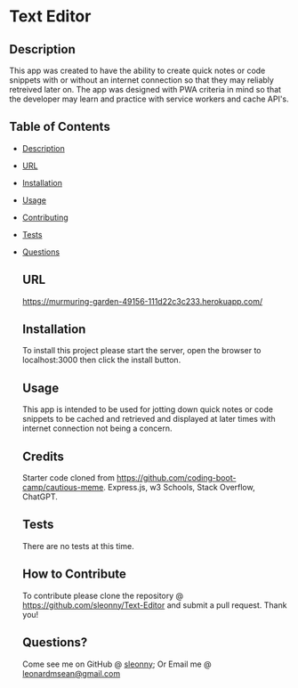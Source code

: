# Text Editor

## Description

This app was created to have the ability to create quick notes or code snippets with or without
an internet connection so that they may reliably retreived later on. The app was designed with PWA criteria in mind so that the developer may learn and practice with service workers and cache API's.

## Table of Contents

- [Description](#description)
- [URL](#url)
- [Installation](#installation)
- [Usage](#usage)
- [Contributing](#contributing)
- [Tests](#tests)
- [Questions](#questions)

  ## URL

  https://murmuring-garden-49156-111d22c3c233.herokuapp.com/

  ## Installation

  To install this project please start the server, open the browser to localhost:3000 then click the install button.

  ## Usage

  This app is intended to be used for jotting down quick notes or code snippets to be cached and retrieved and displayed at later times with internet connection not being a concern.

  ## Credits

  Starter code cloned from https://github.com/coding-boot-camp/cautious-meme. Express.js, w3 Schools, Stack Overflow, ChatGPT.

  ## Tests

  There are no tests at this time.

  ## How to Contribute

  To contribute please clone the repository @ https://github.com/sleonny/Text-Editor and submit a pull request. Thank you!

  ## Questions?

  Come see me on GitHub @ [sleonny](https://github.com/sleonny);
  Or
  Email me @ leonardmsean@gmail.com
